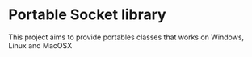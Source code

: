 # Portable Socket library

This project aims to provide portables classes that works on Windows, Linux and MacOSX